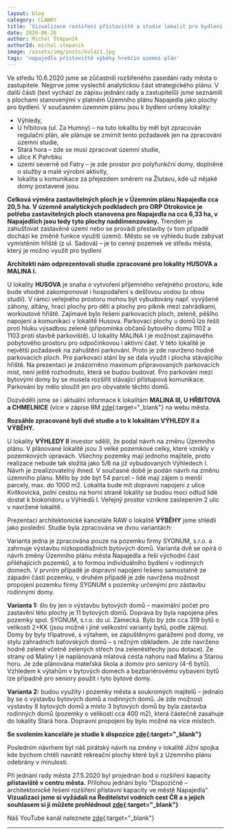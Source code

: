 ```yaml
---
layout: blog
category: CLANKY
title: 'Vizualizace rozšíření přístaviště a studie lokalit pro bydlení v Napajedlích.'
date: 2020-06-26
author: Michal Štěpaník
authorId: michal.stepanik
image: /assets/img/posts/kolaz1.jpg  
tags: 'napajedla přístaviště výběhy hrebčín uzemní-plán'
---
```

Ve středu 10.6.2020 jsme se zůčastnili rozšířeného zasedání rady města o zastupitele. Nejprve jsme vyslechli analytickou část strategického plánu. V další části (text vychází ze zápisu jednání rady a zastupitelů) jsme seznámili s plochami stanovenými v platném Územního plánu Napajedla jako plochy pro bydlení. V současném územním plánu jsou k bydlení určeny lokality:
- Výhledy,
- U hřbitova (ul. Za Humny) – na tuto lokalitu by měl být zpracován regulační plán, ale plánuje se zmírnit tento požadavek jen na zpracování územní studie,
- Stará hora – zde se musí zpracovat územní studie,
- ulice K Pahrbku
- území severně od Fatry – je zde prostor pro polyfunkční domy, doplněné o služby a malé výrobní aktivity,
- lokalita u komunikace za přejezdem směrem na Žlutavu, kde už nějaké domy postavené jsou. 


**Celková výměra zastavitelných ploch je v Územním plánu Napajedla cca 20,5 ha. V územně
analytických podkladech pro ORP Otrokovice je potřeba zastavitelných ploch stanovena
pro Napajedla na cca 6,33 ha, v Napajedlích jsou tedy tyto plochy naddimenzovány.** Trendem
je zahušťovat zastavěné území nebo se provádí přestavby (v tom případě dochází ke změně
funkce využití území). Město se ve výhledu bude zabývat vymístěním hřiště (z ul. Sadová) –
je to cenný pozemek ve středu města, který je možno využít pro bydlení

**Architekti nám odprezentovali studie zpracované pro lokality HUSOVA a MALINA I.**

U lokality **HUSOVA** je snaha o vytvoření příjemného veřejného prostoru, kde
bude vhodné zakomponovat i hospodaření s dešťovou vodou (u obou studií). V rámci veřejného prostoru mohou být vybudovány např. vyvýšené záhony, altány, hrací plochy
pro děti a plochy pro piknik mezi zahrádkami, workoutové hřiště. Zajímavé bylo řešení parkovacích ploch, zeleně, pěšího napojení a komunikací v lokalitě Husova.
Parkovací plochy u domů lze řešit proti hluku výsadbou zeleně (připomínka občanů bytového domu 1102 a 1103 proti stavbě parkoviště). U lokality MALINA I je možnost
zajímavého pobytového prostoru pro odpočinkovou i aktivní část. V této lokalitě je největší požadavek na zahuštění parkování. Proto je zde navrženo hodně parkovacích ploch.
Pro parkovací stání by se dala využít i plocha stávajícího hřiště. Na prezentaci je znázorněno maximum připravovaných parkovacích míst, není ještě rozhodnuto, která se budou budovat. Pro parkování mezi bytovými domy by se musela rozšířit stávající přístupová komunikace. Parkování by mělo sloužit jen pro obyvatele těchto domů. 

Dozvěděli jsme se i aktuální informace k lokalitám **MALINA III, U HŘBITOVA a CHMELNICE** (více v zápise RM [zde](https://www.napajedla.cz/e_download.php?file=data/uredni_deska/obsah1863_7.pdf&original=RM_%C4%8D._24_dne_10._06._2020.pdf){:target="_blank"} na webu města.


**Rozsáhle zpracované byli dvě studie a to k lokalitám VÝHLEDY II a VÝBĚHY.**

U lokality **VÝHLEDY II** investor sdělil, že podal návrh na změnu Územního plánu. V plánované lokalitě jsou 3 velké pozemkové celky, které vznikly v pozemkových
úpravách. Všechny pozemky mají jednoho majitele, proto realizace nebude tak složitá jako 5/6 na již vybudovaných Výhledech I. Návrh je zrealizovatelný ihned. V současné době je podán návrh na změnu územního plánu. Mělo by zde být 54 parcel – lidé mají zájem o menší parcely, max. do 1000 m2. Lokalita bude mít dopravní napojení z ulice Kvítkovická, polní cestou na horní straně lokality se budou moci odtud lidé dostat k biokoridoru u Výhledů I. Veřejný prostor vznikne zaslepením 2 ulic v navržené lokalitě.

Prezentaci architektonické kanceláře RAW o lokalitě **VÝBĚHY** jsme shlédli jako poslední. Studie byla zpracována ve dvou variantách:

Varianta jedna je zpracována pouze na pozemku firmy SYGNUM, s.r.o. a zahrnuje výstavbu nízkopodlažních bytových domů. Varianta dvě se opírá o návrh změny Územního plánu města
Napajedla a řeší východní část přiléhajících pozemků, a to formou individuálního bydlení v rodinných domech. V prvním případě je dopravní napojení řešeno samostatně ze západní části pozemku, v druhém případě je zde navržena možnost propojení pozemku firmy SYGNUM s pozemky určenými pro zástavbu rodinnými domy. 

**Varianta 1:** šlo by jen o výstavbu bytových domů – maximální počet pro zastavění této plochy je 11 bytových domů. Doprava by byla napojena přes pozemky spol. SYGNUM, s.r.o. do ul. Zámecká. Bylo by zde cca 319 bytů o velikosti 2+KK (jsou možné i jiné velikostní varianty bytů, podle zájmu). Domy by byly třípatrové, s výtahem, se zapuštěnými garážemi pod domy, ve stylu zahradních baťovských domů – s režným obkladem. Je zde navrženo hodně zeleně včetně zelených střech (na zelenéstřechy jsou dotace). Ze strany od Maliny I je naplánovaná mlatová cesta nahoru nad Malinu a Starou horu. Je zde plánována mateřská škola a domov pro seniory (4-6 bytů). Vzhledem k výtahům v bytových domech a bezbariérovému vybavení bytů lze případně pro seniory použít i tyto bytové domy.

**Varianta 2:**  budou využity i pozemky města a soukromých majitelů – jednalo by se o výstavbu bytových domů a rodinných domů. Je zde možnost výstavby 8 bytových domů a místo 3 bytových domů by byla zástavba rodinných domů (pozemky o velikosti cca 400 m2), která částečně zasahuje do lokality Stará hora. Dopravní propojení by bylo možné na více místech.

**Se svolením kanceláře je studie k dispozice [zde](https://drive.google.com/file/d/1w9W9ujXX_Lsqv2KDAGCIX9nWxHxgtrnX/view?usp=sharing){:target="_blank"}**

Posledním návrhem byl náš pirátský návrh na změny v lokalitě Jižní spojka kde bychom chtěli navrátit rekreační plochy které byli z Uzemního plánu odebrány v minulosti.

Při jednání rady města 27.5.2020 byl projednán bod o rozšíření kapacity **přístaviště v centru města.** Přílohou jednání bylo "Dispozičně – architektonické řešení rozšíření přístavní kapacity ve městě Napajedla“.
**Vizualizaci jsme si vyžádali na Ředitelství vodních cest ČR a s jejich souhlasem si ji můžete prohlédnout [zde](https://drive.google.com/file/d/1FaMzCimaPXxhUbSR7LCppirh8FoeFHuJ/view?usp=sharing){:target="_blank"}** 



Náš YouTube kanál naleznete [zde](https://www.youtube.com/channel/UCgoN2Mo3r-xe0iO6N5HRWHA){:target="_blank"}




---
